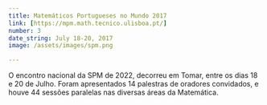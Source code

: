 ```yaml
---
title: Matemáticos Portugueses no Mundo 2017
link: [https://mpm.math.tecnico.ulisboa.pt/]
number: 3
date_string: July 18-20, 2017
image: /assets/images/spm.png

---
```

O encontro nacional da SPM de 2022, decorreu em Tomar, entre os dias 18 e 20 de Julho. 
Foram apresentados 14 palestras de oradores convidados, e houve 44 sessões paralelas nas diversas áreas da Matemática.
